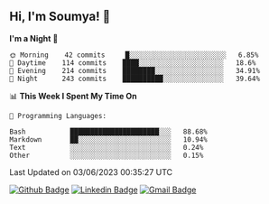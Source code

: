 ## Hi, I'm Soumya! 👋

<!--START_SECTION:waka-->
**I'm a Night 🦉** 

```text
🌞 Morning    42 commits     █░░░░░░░░░░░░░░░░░░░░░░░░   6.85% 
🌆 Daytime    114 commits    ████░░░░░░░░░░░░░░░░░░░░░   18.6% 
🌃 Evening    214 commits    ████████░░░░░░░░░░░░░░░░░   34.91% 
🌙 Night      243 commits    ██████████░░░░░░░░░░░░░░░   39.64%

```


📊 **This Week I Spent My Time On** 

```text
💬 Programming Languages: 

Bash           ██████████████████████░░░   88.68% 
Markdown       ██░░░░░░░░░░░░░░░░░░░░░░░   10.94% 
Text           ░░░░░░░░░░░░░░░░░░░░░░░░░   0.24% 
Other          ░░░░░░░░░░░░░░░░░░░░░░░░░   0.15%
```


 Last Updated on 03/06/2023 00:35:27 UTC
<!--END_SECTION:waka-->

[![Github Badge](https://img.shields.io/badge/-rubyruins-grey?style=for-the-badge&logo=github&logoColor=white&link=https://github.com/rubyruins/)](https://www.github.com/rubyruins/) 
[![Linkedin Badge](https://img.shields.io/badge/-Soumya%20Parekh-0072b1?style=for-the-badge&logo=Linkedin&logoColor=white&link=https://www.linkedin.com/in/Soumya-Parekh/)](https://www.linkedin.com/in/Soumya-Parekh/) 
[![Gmail Badge](https://img.shields.io/badge/-soumyaparekh.me@gmail.com-c14438?style=for-the-badge&logo=Gmail&logoColor=white&link=mailto:soumyaparekh.me@gmail.com)](mailto:soumyaparekh.me@gmail.com) 
